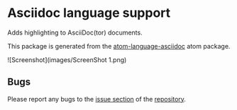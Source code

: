# Asciidoc language support

Adds highlighting to AsciiDoc(tor) documents.

This package is generated from the [atom-language-asciidoc](https://github.com/asciidoctor/atom-language-asciidoc) atom package.

![Screenshot](images/ScreenShot 1.png)

## Bugs

Please report any bugs to the [issue section](https://github.com/JustusAdam/language-asciidoc/issues) of the [repository](https://github.com/JustusAdam/language-asciidoc).
